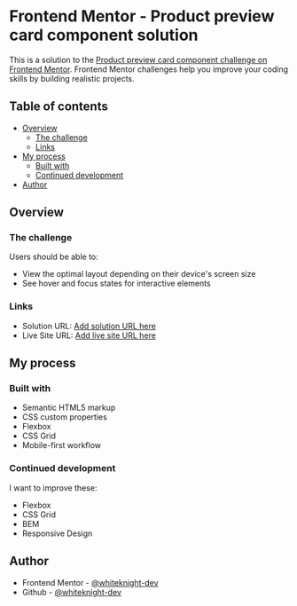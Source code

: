 # Frontend Mentor - Product preview card component solution

This is a solution to the [Product preview card component challenge on Frontend Mentor](https://www.frontendmentor.io/challenges/product-preview-card-component-GO7UmttRfa). Frontend Mentor challenges help you improve your coding skills by building realistic projects.

## Table of contents

- [Overview](#overview)
  - [The challenge](#the-challenge)
  - [Links](#links)
- [My process](#my-process)
  - [Built with](#built-with)
  - [Continued development](#continued-development)
- [Author](#author)

## Overview

### The challenge

Users should be able to:

- View the optimal layout depending on their device's screen size
- See hover and focus states for interactive elements

### Links

- Solution URL: [Add solution URL here](https://github.com/whiteknight-dev/Product-Card-Fronted-Mentor)
- Live Site URL: [Add live site URL here](https://whiteknight-dev.github.io/Product-Card-Fronted-Mentor/)

## My process

### Built with

- Semantic HTML5 markup
- CSS custom properties
- Flexbox
- CSS Grid
- Mobile-first workflow

### Continued development

I want to improve these:
- Flexbox
- CSS Grid
- BEM
- Responsive Design

## Author

- Frontend Mentor - [@whiteknight-dev](https://www.frontendmentor.io/profile/whiteknight-dev)
- Github - [@whiteknight-dev](https://github.com/whiteknight-dev)
